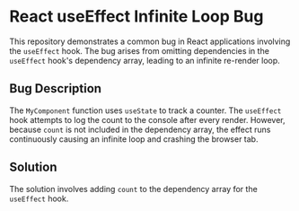 # React useEffect Infinite Loop Bug

This repository demonstrates a common bug in React applications involving the `useEffect` hook.  The bug arises from omitting dependencies in the `useEffect` hook's dependency array, leading to an infinite re-render loop.

## Bug Description

The `MyComponent` function uses `useState` to track a counter. The `useEffect` hook attempts to log the count to the console after every render.  However, because `count` is not included in the dependency array, the effect runs continuously causing an infinite loop and crashing the browser tab.

## Solution

The solution involves adding `count` to the dependency array for the `useEffect` hook.